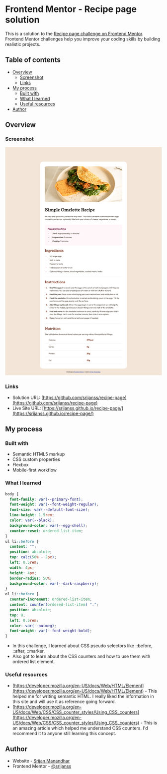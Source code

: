 # Frontend Mentor - Recipe page solution

This is a solution to the [Recipe page challenge on Frontend Mentor](https://www.frontendmentor.io/challenges/recipe-page-KiTsR8QQKm). Frontend Mentor challenges help you improve your coding skills by building realistic projects.

## Table of contents

- [Overview](#overview)
  - [Screenshot](#screenshot)
  - [Links](#links)
- [My process](#my-process)
  - [Built with](#built-with)
  - [What I learned](#what-i-learned)
  - [Useful resources](#useful-resources)
- [Author](#author)

## Overview

### Screenshot

![](./assets/images/desktop-screenshot.png)

### Links

- Solution URL: [https://github.com/srijanss/recipe-page](https://github.com/srijanss/recipe-page)
- Live Site URL: [https://srijanss.github.io/recipe-page/](https://srijanss.github.io/recipe-page/)

## My process

### Built with

- Semantic HTML5 markup
- CSS custom properties
- Flexbox
- Mobile-first workflow

### What I learned

```css
body {
  font-family: var(--primary-font);
  font-weight: var(--font-weight-regular);
  font-size: var(--default-font-size);
  line-height: 1.5rem;
  color: var(--black);
  background-color: var(--egg-shell);
  counter-reset: ordered-list-item;
}
ul li::before {
  content: "";
  position: absolute;
  top: calc(50% - 2px);
  left: 0.5rem;
  width: 4px;
  height: 4px;
  border-radius: 50%;
  background-color: var(--dark-raspberry);
}
ol li::before {
  counter-increment: ordered-list-item;
  content: counter(ordered-list-item) ".";
  position: absolute;
  top: 0;
  left: 0.5rem;
  color: var(--nutmeg);
  font-weight: var(--font-weight-bold);
}
```

- In this challenge, I learned about CSS pseudo selectors like ::before, ::after, ::marker.
- Also got to learn about the CSS counters and how to use them with ordered list element.

### Useful resources

- [https://developer.mozilla.org/en-US/docs/Web/HTML/Element](https://developer.mozilla.org/en-US/docs/Web/HTML/Element) - This helped me for writing semantic HTML. I really liked the information in this site and will use it as reference going forward.
- [https://developer.mozilla.org/en-US/docs/Web/CSS/CSS_counter_styles/Using_CSS_counters](https://developer.mozilla.org/en-US/docs/Web/CSS/CSS_counter_styles/Using_CSS_counters) - This is an amazing article which helped me understand CSS counters. I'd recommend it to anyone still learning this concept.

## Author

- Website - [Srijan Manandhar](https://github.com/srijanss)
- Frontend Mentor - [@srijanss](https://www.frontendmentor.io/profile/srijanss)
